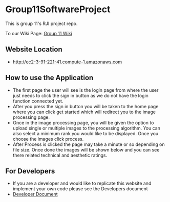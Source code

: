 # Group11SoftwareProject
This is group 11's RJI project repo.

To our Wiki Page: [Group 11 Wiki](https://github.com/AlDavis612/Group11SoftwareProject/wiki)

## Website Location
- http://ec2-3-91-221-41.compute-1.amazonaws.com

## How to use the Application
- The first page the user will see is the login page from where the user just needs to click the sign in button as we do not have the login function connected yet.
- After you press the sign in button you will be taken to the home page where you can click get started which will redirect you to the image processing page.
- Once in the image processing page, you will be given the option to upload single or multiple images to the processing algorithm. You can also select a minimum rank you would like to be displayed. Once you choose the images click process. 
- After Process is clicked the page may take a minute or so depending on file size. Once done the images will be shown below and you can see there related technical and aesthetic ratings.

## For Developers
- If you are a developer and would like to replicate this website and implement your own code please see the Developers document
- [Developer Document](https://github.com/AlDavis612/Group11SoftwareProject/blob/master/developer-instructions.md)


